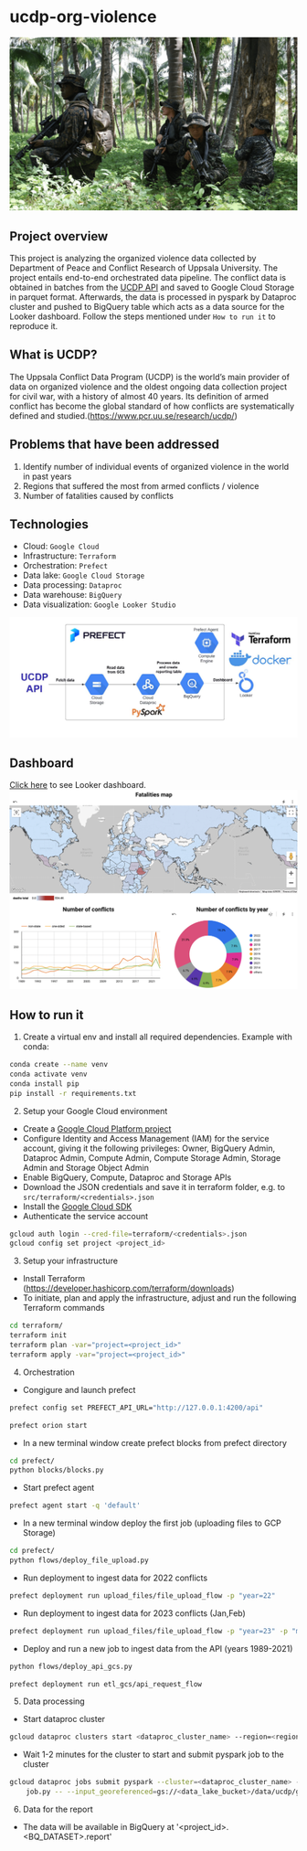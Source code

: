 # ucdp-org-violence
![](images/international_conflicts.png)

## Project overview
This project is analyzing the organized violence data collected by Department of Peace and Conflict Research of Uppsala University.
The project entails end-to-end orchestrated data pipeline. The conflict data is obtained in batches from the [UCDP API](https://ucdp.uu.se/apidocs/) and saved to Google Cloud Storage in parquet format. Afterwards, the data is processed in pyspark by Dataproc cluster and pushed to BigQuery table which acts as a data source for the Looker dashboard.
Follow the steps mentioned under `How to run it` to reproduce it.

## What is UCDP?
The Uppsala Conflict Data Program (UCDP) is the world’s main provider of data on organized violence and the oldest ongoing data collection project for civil war, with a history of almost 40 years. Its definition of armed conflict has become the global standard of how conflicts are systematically defined and studied.(https://www.pcr.uu.se/research/ucdp/)


## Problems that have been addressed 
1. Identify number of individual events of organized violence in the world in past years
2. Regions that suffered the most from armed conflicts / violence
3. Number of fatalities caused by conflicts

## Technologies
- Cloud: `Google Cloud`
- Infrastructure: `Terraform`
- Orchestration: `Prefect`
- Data lake: `Google Cloud Storage`
- Data processing: `Dataproc`
- Data warehouse: `BigQuery`
- Data visualization: `Google Looker Studio`

![](images/CloudArch.jpg)

## Dashboard 
[Click here](https://lookerstudio.google.com/s/rTWuX39b4nI) to see Looker dashboard.
![](images/report_view.png)


## How to run it

1. Create a virtual env and install all required dependencies. Example with conda:
```bash
conda create --name venv
conda activate venv
conda install pip
pip install -r requirements.txt
```
2. Setup your Google Cloud environment
- Create a [Google Cloud Platform project](https://console.cloud.google.com/cloud-resource-manager)
- Configure Identity and Access Management (IAM) for the service account, giving it the following privileges: Owner, BigQuery Admin, Dataproc Admin, Compute Admin, Compute Storage Admin, Storage Admin and Storage Object Admin
- Enable BigQuery, Compute, Dataproc and Storage APIs
- Download the JSON credentials and save it in terraform folder, e.g. to `src/terraform/<credentials>.json`
- Install the [Google Cloud SDK](https://cloud.google.com/sdk/docs/install-sdk)
- Authenticate the service account
```bash
gcloud auth login --cred-file=terraform/<credentials>.json
gcloud config set project <project_id>
```

3. Setup your infrastructure
- Install Terraform (https://developer.hashicorp.com/terraform/downloads)
- To initiate, plan and apply the infrastructure, adjust and run the following Terraform commands
```bash
cd terraform/
terraform init
terraform plan -var="project=<project_id>"
terraform apply -var="project=<project_id>"
```

4. Orchestration
- Congigure and launch prefect
```bash
prefect config set PREFECT_API_URL="http://127.0.0.1:4200/api"
```
```bash
prefect orion start
```
- In a new terminal window create prefect blocks from prefect directory 
```bash
cd prefect/
python blocks/blocks.py
```
- Start prefect agent
```bash
prefect agent start -q 'default'
```
- In a new terminal window deploy the first job (uploading files to GCP Storage)
```bash
cd prefect/
python flows/deploy_file_upload.py
```
- Run deployment to ingest data for 2022 conflicts
```bash
prefect deployment run upload_files/file_upload_flow -p "year=22"
```
- Run deployment to ingest data for 2023 conflicts (Jan,Feb)
```bash
prefect deployment run upload_files/file_upload_flow -p "year=23" -p "months=[1,2]"
```
- Deploy and run a new job to ingest data from the API (years 1989-2021)
```bash
python flows/deploy_api_gcs.py
```
```bash
prefect deployment run etl_gcs/api_request_flow
```

5. Data processing
- Start dataproc cluster
```bash
gcloud dataproc clusters start <dataproc_cluster_name> --region=<region>
```
- Wait 1-2 minutes for the cluster to start and submit pyspark job to the cluster
```bash
gcloud dataproc jobs submit pyspark --cluster=<dataproc_cluster_name> --region=<region> --jars=gs://spark-lib/bigquery/spark-bigquery-latest_2.12.jar \
    job.py -- --input_georeferenced=gs://<data_lake_bucket>/data/ucdp/georeferenced/*/ --input_candidate=gs://<data_lake_bucket>/data/ucdp/candidate/*/ --gcs_bucket=<data_lake_bucket> --output=gs://<data_lake_bucket>/data/ucdp/output/*/ --output_table=<project_id>.<BQ_DATASET>.report
```

6. Data for the report
- The data will be available in BigQuery at '<project_id>.<BQ_DATASET>.report'
